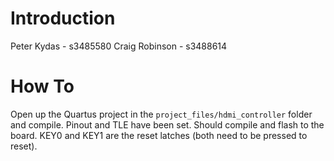 # Introduction

Peter Kydas - s3485580
Craig Robinson - s3488614

# How To

Open up the Quartus project in the `project_files/hdmi_controller` folder and compile. Pinout and TLE have been set. Should compile and flash to the board. KEY0 and KEY1 are the reset latches (both need to be pressed to reset).
